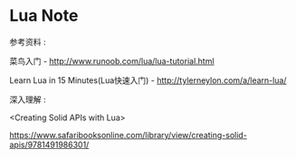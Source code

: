 # Lua Note

参考资料 : 

菜鸟入门 - http://www.runoob.com/lua/lua-tutorial.html

Learn Lua in 15 Minutes\(Lua快速入门\) - http://tylerneylon.com/a/learn-lua/

深入理解 : 

&lt;Creating Solid APIs with Lua&gt;

https://www.safaribooksonline.com/library/view/creating-solid-apis/9781491986301/



